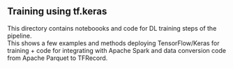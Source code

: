 ## Training using tf.keras 

This directory contains noteboooks and code for DL training steps of the pipeline.  
This shows a few examples and methods deploying TensorFlow/Keras for training + 
code for integrating with Apache Spark and data conversion code from Apache Parquet to TFRecord.
